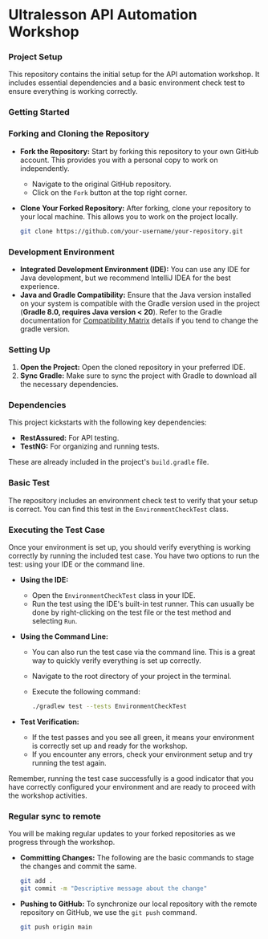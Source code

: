 # Ultralesson API Automation Workshop 

### Project Setup

This repository contains the initial setup for the API automation workshop. It includes essential dependencies and a basic environment check test to ensure everything is working correctly.

### Getting Started

### Forking and Cloning the Repository

- **Fork the Repository:** Start by forking this repository to your own GitHub account. This provides you with a personal copy to work on independently.

  - Navigate to the original GitHub repository.
  - Click on the `Fork` button at the top right corner.

- **Clone Your Forked Repository:** After forking, clone your repository to your local machine. This allows you to work on the project locally.

  ```bash
  git clone https://github.com/your-username/your-repository.git
  ```

### Development Environment

- **Integrated Development Environment (IDE):** You can use any IDE for Java development, but we recommend IntelliJ IDEA for the best experience.
- **Java and Gradle Compatibility:** Ensure that the Java version installed on your system is compatible with the Gradle version used in the project (**Gradle 8.0, requires Java version < 20**). Refer to the Gradle documentation for [Compatibility Matrix](https://docs.gradle.org/current/userguide/compatibility.html) details if you tend to change the gradle version.

### Setting Up

1. **Open the Project:** Open the cloned repository in your preferred IDE.
2. **Sync Gradle:** Make sure to sync the project with Gradle to download all the necessary dependencies.

### Dependencies

This project kickstarts with the following key dependencies:

- **RestAssured:** For API testing.
- **TestNG:** For organizing and running tests.

These are already included in the project's `build.gradle` file.

### Basic Test

The repository includes an environment check test to verify that your setup is correct. You can find this test in the `EnvironmentCheckTest` class.


### Executing the Test Case

Once your environment is set up, you should verify everything is working correctly by running the included test case. You have two options to run the test: using your IDE or the command line.

- **Using the IDE:**
  - Open the `EnvironmentCheckTest` class in your IDE.
  - Run the test using the IDE's built-in test runner. This can usually be done by right-clicking on the test file or the test method and selecting `Run`.

- **Using the Command Line:**
  - You can also run the test case via the command line. This is a great way to quickly verify everything is set up correctly.
  - Navigate to the root directory of your project in the terminal.
  - Execute the following command:

    ```bash
    ./gradlew test --tests EnvironmentCheckTest
    ```

- **Test Verification:**
  - If the test passes and you see all green, it means your environment is correctly set up and ready for the workshop.
  - If you encounter any errors, check your environment setup and try running the test again.

Remember, running the test case successfully is a good indicator that you have correctly configured your environment and are ready to proceed with the workshop activities.

### Regular sync to remote

You will be making regular updates to your forked repositories as we progress through the workshop.

- **Committing Changes:** The following are the basic commands to stage the changes and commit the same.

  ```bash
  git add .
  git commit -m "Descriptive message about the change"
  ```

- **Pushing to GitHub:** To synchronize our local repository with the remote repository on GitHub, we use the `git push` command.

  ```bash
  git push origin main
  ```